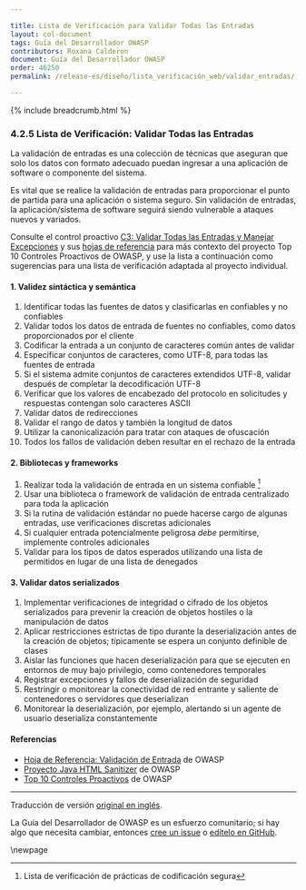 ```yaml
---

title: Lista de Verificación para Validar Todas las Entradas
layout: col-document
tags: Guía del Desarrollador OWASP
contributors: Roxana Calderon
document: Guía del Desarrollador OWASP
order: 46250
permalink: /release-es/diseño/lista_verificación_web/validar_entradas/

---
```


{% include breadcrumb.html %}

### 4.2.5 Lista de Verificación: Validar Todas las Entradas

La validación de entradas es una colección de técnicas que aseguran que solo los datos con formato adecuado
puedan ingresar a una aplicación de software o componente del sistema.

Es vital que se realice la validación de entradas para proporcionar el punto de partida para una aplicación
o sistema seguro.
Sin validación de entradas, la aplicación/sistema de software seguirá siendo vulnerable a ataques nuevos y variados.

Consulte el control proactivo [C3: Validar Todas las Entradas y Manejar Excepciones][control3]
y sus [hojas de referencia][csproactive-c5]
para más contexto del proyecto Top 10 Controles Proactivos de OWASP,
y use la lista a continuación como sugerencias para una lista de verificación adaptada al proyecto individual.

#### 1. Validez sintáctica y semántica

1. Identificar todas las fuentes de datos y clasificarlas en confiables y no confiables
2. Validar todos los datos de entrada de fuentes no confiables, como datos proporcionados por el cliente
3. Codificar la entrada a un conjunto de caracteres común antes de validar
4. Especificar conjuntos de caracteres, como UTF-8, para todas las fuentes de entrada
5. Si el sistema admite conjuntos de caracteres extendidos UTF-8, validar después de completar la decodificación UTF-8
6. Verificar que los valores de encabezado del protocolo en solicitudes y respuestas contengan solo caracteres ASCII
7. Validar datos de redirecciones
8. Validar el rango de datos y también la longitud de datos
9. Utilizar la canonicalización para tratar con ataques de ofuscación
10. Todos los fallos de validación deben resultar en el rechazo de la entrada

#### 2. Bibliotecas y frameworks

1. Realizar toda la validación de entrada en un sistema confiable [^SCP1]
2. Usar una biblioteca o framework de validación de entrada centralizado para toda la aplicación
3. Si la rutina de validación estándar no puede hacerse cargo de algunas entradas, use verificaciones discretas adicionales
4. Si cualquier entrada potencialmente peligrosa _debe_ permitirse, implemente controles adicionales
5. Validar para los tipos de datos esperados utilizando una lista de permitidos en lugar de una lista de denegados

#### 3. Validar datos serializados

1. Implementar verificaciones de integridad o cifrado de los objetos serializados
    para prevenir la creación de objetos hostiles o la manipulación de datos
2. Aplicar restricciones estrictas de tipo durante la deserialización antes de la creación de objetos;
    típicamente se espera un conjunto definible de clases
3. Aislar las funciones que hacen deserialización para que se ejecuten en entornos de muy bajo privilegio,
    como contenedores temporales
4. Registrar excepciones y fallos de deserialización de seguridad
5. Restringir o monitorear la conectividad de red entrante y saliente de contenedores o servidores que deserializan
6. Monitorear la deserialización, por ejemplo, alertando si un agente de usuario deserializa constantemente

#### Referencias

* [Hoja de Referencia: Validación de Entrada][ivcs] de OWASP
* [Proyecto Java HTML Sanitizer][sanitizer] de OWASP
* [Top 10 Controles Proactivos][proactive10] de OWASP

----
Traducción de versión [original en inglés][release060205].

La Guía del Desarrollador de OWASP es un esfuerzo comunitario; si hay algo que necesita cambiar,
entonces [cree un issue][issue060205] o [edítelo en GitHub][edit060205].

[^SCP1]: Lista de verificación de prácticas de codificación segura

[release060205]: https://github.com/OWASP/www-project-developer-guide/blob/main/release/06-design/02-web-app-checklist/05-validate-inputs.md
[csproactive-c5]: https://cheatsheetseries.owasp.org/IndexProactiveControls.html#c5-validate-all-inputs
[control3]: https://top10proactive.owasp.org/the-top-10/c3-validate-input-and-handle-exceptions/
[ivcs]: https://cheatsheetseries.owasp.org/cheatsheets/Input_Validation_Cheat_Sheet
[edit060205]: https://github.com/OWASP/www-project-developer-guide/blob/main/draft/06-design/02-web-app-checklist/05-validate-inputs.md
[issue060205]: https://github.com/OWASP/www-project-developer-guide/issues/new?labels=enhancement&template=request.md&title=Update:%2006-design/02-web-app-checklist/05-validate-inputs
[proactive10]: https://top10proactive.owasp.org
[sanitizer]: https://www.owasp.org/index.php/OWASP_Java_HTML_Sanitizer

\newpage
